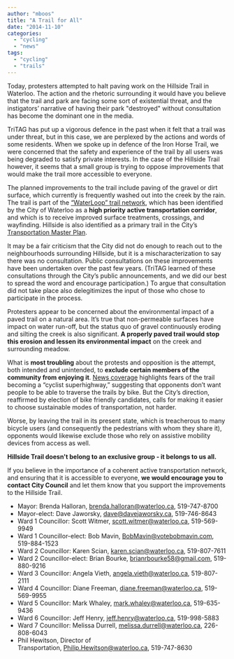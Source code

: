 ```yaml
---
author: "mboos"
title: "A Trail for All"
date: "2014-11-10"
categories: 
  - "cycling"
  - "news"
tags: 
  - "cycling"
  - "trails"
---
```


Today, protesters attempted to halt paving work on the Hillside Trail in Waterloo. The action and the rhetoric surrounding it would have you believe that the trail and park are facing some sort of existential threat, and the instigators’ narrative of having their park "destroyed" without consultation has become the dominant one in the media.

TriTAG has put up a vigorous defence in the past when it felt that a trail was under threat, but in this case, we are perplexed by the actions and words of some residents. When we spoke up in defence of the Iron Horse Trail, we were concerned that the safety and experience of the trail by all users was being degraded to satisfy private interests. In the case of the Hillside Trail however, it seems that a small group is trying to oppose improvements that would make the trail more accessible to everyone.<!--more-->

The planned improvements to the trail include paving of the gravel or dirt surface, which currently is frequently washed out into the creek by the rain. The trail is part of the [“WaterLoop” trail network](https://www.waterloo.ca/en/living/activetransportationprogram.asp), which has been identified by the City of Waterloo as a **high priority active transportation corridor**, and which is to receive improved surface treatments, crossings, and wayfinding. Hillside is also identified as a primary trail in the City’s [Transportation Master Plan](https://www.waterloo.ca/en/government/transportationmasterplan.asp).

It may be a fair criticism that the City did not do enough to reach out to the neighbourhoods surrounding Hillside, but it is a mischaracterization to say there was no consultation. Public consultations on these improvements have been undertaken over the past few years. (TriTAG learned of these consultations through the City’s public announcements, and we did our best to spread the word and encourage participation.) To argue that consultation did not take place also delegitimizes the input of those who chose to participate in the process.

Protesters appear to be concerned about the environmental impact of a paved trail on a natural area. It’s true that non-permeable surfaces have impact on water run-off, but the status quo of gravel continuously eroding and silting the creek is also significant. **A properly paved trail would stop this erosion and lessen its environmental impact** on the creek and surrounding meadow.

What is **most troubling** about the protests and opposition is the attempt, both intended and unintended, to **exclude certain members of the community from enjoying it**. [News coverage](https://www.therecord.com/news-story/4965750-hillside-park-paving-project-on-hold-after-waterloo-neighbours-complain/) highlights fears of the trail becoming a “cyclist superhighway,” suggesting that opponents don’t want people to be able to traverse the trails by bike. But the City’s direction, reaffirmed by election of bike friendly candidates, calls for making it easier to choose sustainable modes of transportation, not harder.

Worse, by leaving the trail in its present state, which is treacherous to many bicycle users (and consequently the pedestrians with whom they share it), opponents would likewise exclude those who rely on assistive mobility devices from access as well.

**Hillside Trail doesn't belong to an exclusive group - it belongs to us all.**

If you believe in the importance of a coherent active transportation network, and ensuring that it is accessible to everyone, **we would encourage you to contact City Council** and let them know that you support the improvements to the Hillside Trail.

- Mayor: Brenda Halloran, [brenda.halloran@waterloo.ca](mailto:brenda.halloran@waterloo.ca), 519-747-8700
- Mayor-elect: Dave Jaworsky, [dave@davejaworsky.ca](mailto:dave@davejaworsky.ca), 519-746-8643
- Ward 1 Councillor: Scott Witmer, [scott.witmer@waterloo.ca](mailto:scott.witmer@waterloo.ca), 519-569-9949
- Ward 1 Councillor-elect: Bob Mavin, [BobMavin@votebobmavin.com](mailto:BobMavin@votebobmavin.com), 519-884-1523
- Ward 2 Councillor: Karen Scian, [karen.scian@waterloo.ca](mailto:karen.scian@waterloo.ca), 519-807-7611
- Ward 2 Councillor-elect: Brian Bourke, [brianrbourke58@gmail.com](mailto:brianrbourke58@gmail.com), 519-880-9216
- Ward 3 Councillor: Angela Vieth, [angela.vieth@waterloo.ca](mailto:angela.vieth@waterloo.ca), 519-807-2111
- Ward 4 Councillor: Diane Freeman, [diane.freeman@waterloo.ca](mailto:diane.freeman@waterloo.ca), 519-569-9955
- Ward 5 Councillor: Mark Whaley, [mark.whaley@waterloo.ca](mailto:mark.whaley@waterloo.ca), 519-635-9436
- Ward 6 Councillor: Jeff Henry, [jeff.henry@waterloo.ca](mailto:jeff.henry@waterloo.ca), 519-998-5883
- Ward 7 Councillor: Melissa Durrell, [melissa.durrell@waterloo.ca](mailto:melissa.durrell@waterloo.ca), 226-808-6043
- Phil Hewitson, Director of Transportation, [Philip.Hewitson@waterloo.ca](mailto:Philip.Hewitson@waterloo.ca), 519-747-8630
